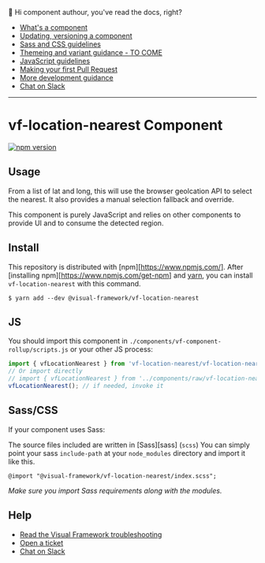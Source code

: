 👋 Hi component authour, you've read the docs, right?

- [What's a component](https://visual-framework.github.io/vf-welcome/developing/components/what-is-a-component/)
- [Updating, versioning a component](https://visual-framework.github.io/vf-welcome/developing/components/updating-a-component/)
- [Sass and CSS guidelines](https://visual-framework.github.io/vf-welcome/developing/guidelines/css/)
- [Themeing and variant guidance - TO COME](#tocome)
- [JavaScript guidelines](https://visual-framework.github.io/vf-welcome/developing/guidelines/javascript/)
- [Making your first Pull Request](https://visual-framework.github.io/vf-welcome/developing/getting-started/pull-requests/)
- [More development guidance](https://visual-framework.github.io/vf-welcome/developing/)
- [Chat on Slack](https://join.slack.com/t/visual-framework/shared_invite/enQtNDAxNzY0NDg4NTY0LWFhMjEwNGY3ZTk3NWYxNWVjOWQ1ZWE4YjViZmY1YjBkMDQxMTNlNjQ0N2ZiMTQ1ZTZiMGM4NjU5Y2E0MjM3ZGQ)

---

# vf-location-nearest Component

[![npm version](https://badge.fury.io/js/%40visual-framework%2Fvf-location-nearest.svg)](https://badge.fury.io/js/%40visual-framework%2Fvf-location-nearest)

## Usage

From a list of lat and long, this will use the browser geolcation API to select the nearest. It also provides a manual selection fallback and override.

This component is purely JavaScript and relies on other components to provide UI and to consume the detected region.

## Install

This repository is distributed with [npm][https://www.npmjs.com/]. After [installing npm][https://www.npmjs.com/get-npm] and [yarn](https://classic.yarnpkg.com/en/docs/install), you can install `vf-location-nearest` with this command.

```
$ yarn add --dev @visual-framework/vf-location-nearest
```

## JS

You should import this component in `./components/vf-component-rollup/scripts.js` or your other JS process:

```js
import { vfLocationNearest } from 'vf-location-nearest/vf-location-nearest';
// Or import directly
// import { vfLocationNearest } from '../components/raw/vf-location-nearest/vf-location-nearest.js';
vfLocationNearest(); // if needed, invoke it
```

## Sass/CSS

If your component uses Sass:

The source files included are written in [Sass][sass] (`scss`) You can simply point your sass `include-path` at your `node_modules` directory and import it like this.

```
@import "@visual-framework/vf-location-nearest/index.scss";
```

_Make sure you import Sass requirements along with the modules._

## Help

- [Read the Visual Framework troubleshooting](https://visual-framework.github.io/vf-welcome/troubleshooting/)
- [Open a ticket](https://github.com/visual-framework/vf-core/issues)
- [Chat on Slack](https://join.slack.com/t/visual-framework/shared_invite/enQtNDAxNzY0NDg4NTY0LWFhMjEwNGY3ZTk3NWYxNWVjOWQ1ZWE4YjViZmY1YjBkMDQxMTNlNjQ0N2ZiMTQ1ZTZiMGM4NjU5Y2E0MjM3ZGQ)
